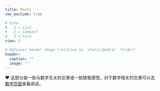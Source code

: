 ```yaml
---
title: Posts
cms_exclude: true

# View.
#   1 = List
#   2 = Compact
#   3 = Card
view: 2

# Optional header image (relative to `static/media/` folder).
header:
  caption: ""
  image: ""
---
```


:heart: 这部分是一些与数学无关的文章或一些随笔感悟，对于数学相关的文章可以去[数学页面](https://baize623.netlify.app/math/)查看阅读。
